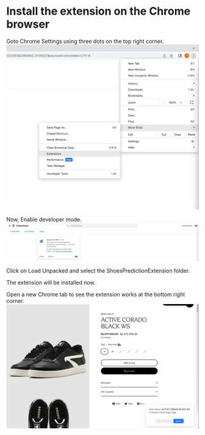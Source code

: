 # Install the extension on the Chrome browser

Goto Chrome Settings using three dots on the top right corner.
<img src="./open-chrome-extension.png" alt="open-chrome-extension"/>

Now, Enable developer mode.
<img src="./enable-developer-mode.png" alt="enable-developer-mode"/>



Click on Load Unpacked and select the ShoesPredictionExtension folder.

The extension will be installed now.

Open a new Chrome tab to see the extension works at the bottom right corner.
<img src="./extension-works.png" alt="extension-works"/>